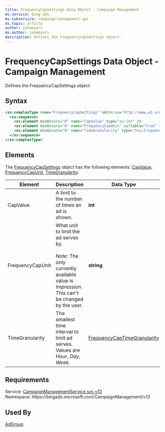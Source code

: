 ```yaml
---
title: FrequencyCapSettings Data Object - Campaign Management
ms.service: bing-ads
ms.subservice: campaign-management-api
ms.topic: article
author: jonmeyers
ms.author: jonmeyers
description: Defines the FrequencyCapSettings object.
---
```

# FrequencyCapSettings Data Object - Campaign Management
Defines the FrequencyCapSettings object.

## Syntax
```xml
<xs:complexType name="FrequencyCapSettings" xmlns:xs="http://www.w3.org/2001/XMLSchema">
  <xs:sequence>
    <xs:element minOccurs="0" name="CapValue" type="xs:int" />
    <xs:element minOccurs="0" name="FrequencyCapUnit" nillable="true" type="xs:string" />
    <xs:element minOccurs="0" name="TimeGranularity" type="tns:FrequencyCapTimeGranularity" />
  </xs:sequence>
</xs:complexType>
```

## <a name="elements"></a>Elements

The [FrequencyCapSettings](frequencycapsettings.md) object has the following elements: [CapValue](#capvalue), [FrequencyCapUnit](#frequencycapunit), [TimeGranularity](#timegranularity).

|Element|Description|Data Type|
|-----------|---------------|-------------|
|<a name="capvalue"></a>CapValue|A limit to the number of times an ad is shown.|**int**|
|<a name="frequencycapunit"></a>FrequencyCapUnit|What unit to limit the ad serves by. <br/><br/>*Note*: The only currently available value is *Impression*. This can't be changed by the user.|**string**|
|<a name="timegranularity"></a>TimeGranularity|The smallest time interval to limit ad serves. Values are *Hour*, *Day*, *Week*.|[FrequencyCapTimeGranularity](frequencycaptimegranularity.md)|

## Requirements
Service: [CampaignManagementService.svc v13](https://campaign.api.bingads.microsoft.com/Api/Advertiser/CampaignManagement/v13/CampaignManagementService.svc)  
Namespace: https\://bingads.microsoft.com/CampaignManagement/v13  

## Used By
[AdGroup](adgroup.md)  
